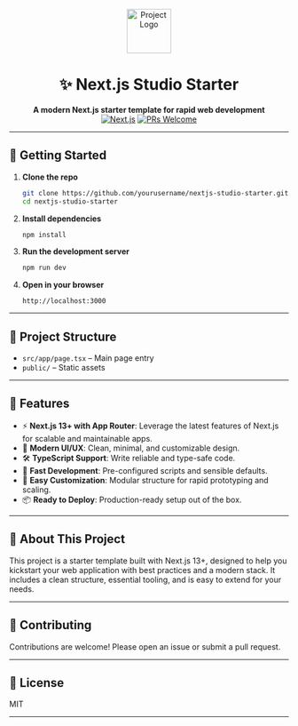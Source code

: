 <!-- Logo Placeholder -->
<p align="center">
  <img src="https://nextjs.org/static/favicon/favicon-32x32.png" alt="Project Logo" width="80"/>
</p>

<h1 align="center">✨ Next.js Studio Starter</h1>

<p align="center">
  <b>A modern Next.js starter template for rapid web development</b><br>
  <a href="https://nextjs.org/"><img src="https://img.shields.io/badge/Next.js-13-blue?logo=next.js" alt="Next.js"></a>
  <a href="https://github.com/"><img src="https://img.shields.io/badge/PRs-welcome-brightgreen.svg" alt="PRs Welcome"></a>
</p>

---

## 🚀 Getting Started

1. **Clone the repo**
   ```bash
   git clone https://github.com/yourusername/nextjs-studio-starter.git
   cd nextjs-studio-starter
   ```

2. **Install dependencies**
   ```bash
   npm install
   ```

3. **Run the development server**
   ```bash
   npm run dev
   ```

4. **Open in your browser**
   ```
   http://localhost:3000
   ```

---

## 📂 Project Structure

- `src/app/page.tsx` – Main page entry
- `public/` – Static assets

---

## 🌟 Features

- ⚡ **Next.js 13+ with App Router**: Leverage the latest features of Next.js for scalable and maintainable apps.
- 🎨 **Modern UI/UX**: Clean, minimal, and customizable design.
- 🛠️ **TypeScript Support**: Write reliable and type-safe code.
- 🚀 **Fast Development**: Pre-configured scripts and sensible defaults.
- 🧩 **Easy Customization**: Modular structure for rapid prototyping and scaling.
- 📦 **Ready to Deploy**: Production-ready setup out of the box.

---

## 📝 About This Project

This project is a starter template built with Next.js 13+, designed to help you kickstart your web application with best practices and a modern stack. It includes a clean structure, essential tooling, and is easy to extend for your needs.

---

## 🤝 Contributing

Contributions are welcome! Please open an issue or submit a pull request.

---

## 📄 License

MIT

---
